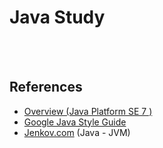 
Java Study
==========


 <br/><br/>


## References
- [Overview (Java Platform SE 7 )](https://docs.oracle.com/javase/7/docs/api/overview-summary.html)
- [Google Java Style Guide](https://google.github.io/styleguide/javaguide.html)
- [Jenkov.com](http://tutorials.jenkov.com/) (Java - JVM)


 <br/><br/>